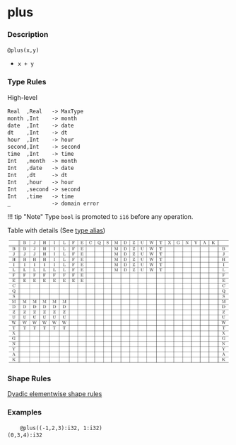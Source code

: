 # plus

### Description

`@plus(x,y)`

- `x + y`

### Type Rules

High-level

```no-highlight
Real  ,Real   -> MaxType
month ,Int    -> month
date  ,Int    -> date
dt    ,Int    -> dt
hour  ,Int    -> hour
second,Int    -> second
time  ,Int    -> time
Int   ,month  -> month
Int   ,date   -> date
Int   ,dt     -> dt
Int   ,hour   -> hour
Int   ,second -> second
Int   ,time   -> time
_             -> domain error
```

!!! tip "Note"
    Type `bool` is promoted to `i16` before any operation.

Table with details (See [type alias](../../../horseir/#types))

![plus](../types/plus.png)

### Shape Rules

[Dyadic elementwise shape rules](../../../horseir/#dyadic-elementwise)

### Examples

```no-highlight
    @plus((-1,2,3):i32, 1:i32)
(0,3,4):i32
```
